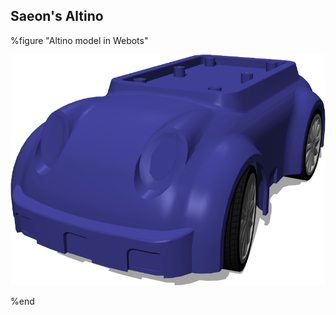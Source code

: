 ## Saeon's Altino

%figure "Altino model in Webots"

![model.png](images/robots/altino/model.png)

%end
